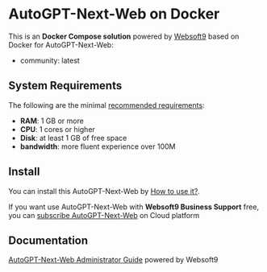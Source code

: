 # AutoGPT-Next-Web on Docker  

This is an **Docker Compose solution** powered by [Websoft9](https://www.websoft9.com) based on Docker for AutoGPT-Next-Web:


 - community:  latest


## System Requirements

The following are the minimal [recommended requirements](https://github.com/ConnectAI-E/AutoGPT-Next-Web):

* **RAM**: 1 GB or more
* **CPU**: 1 cores or higher
* **Disk**: at least 1 GB of free space
* **bandwidth**: more fluent experience over 100M  

## Install

You can install this AutoGPT-Next-Web by [How to use it?](https://github.com/Websoft9/docker-library#how-to-use-it).   

If you want use AutoGPT-Next-Web with **Websoft9 Business Support** free, you can [subscribe AutoGPT-Next-Web](https://www.websoft9.com/apps) on Cloud platform

## Documentation

[AutoGPT-Next-Web Administrator Guide](https://support.websoft9.com/docs/autogptnextweb) powered by Websoft9